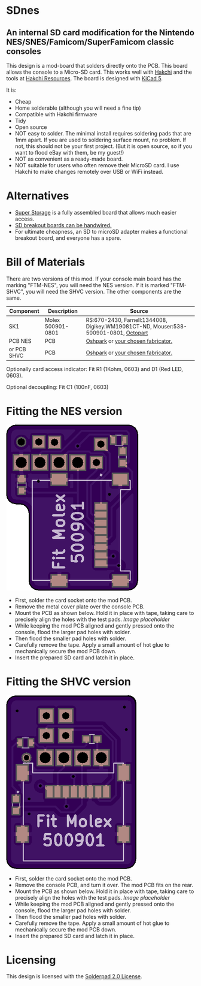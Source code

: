 # SDnes
## An internal SD card modification for the Nintendo NES/SNES/Famicom/SuperFamicom classic consoles

This design is a mod-board that solders directly onto the PCB. This board allows the console to a Micro-SD card. This works well with [Hakchi](https://github.com/TeamShinkansen/hakchi2) and the tools at [Hakchi Resources](https://hakchiresources.com). The board is designed with [KiCad 5](http://kicad-pcb.org).

It is:
  * Cheap
  * Home solderable (although you will need a fine tip)
  * Compatible with Hakchi firmware
  * Tidy
  * Open source
  * NOT easy to solder. The minimal install requires soldering pads that are 1mm apart. If you are used to soldering surface mount, no problem. If not, this should not be your first project. (But it is open source, so if you want to flood eBay with them, be my guest!)
  * NOT as convenient as a ready-made board.
  * NOT suitable for users who often remove their MicroSD card. I use Hakchi to make changes remotely over USB or WiFi instead.

# Alternatives
  * [Super Storage](https://echo10.io) is a fully assembled board that allows much easier access.
  * [SD breakout boards can be handwired.](https://wiki.hakchi.net/Adding_an_Internal_SD_Card)
  * For ultimate cheapness, an SD to microSD adapter makes a functional breakout board, and everyone has a spare.


# Bill of Materials
There are two versions of this mod. If your console main board has the marking "FTM-NES", you will need the NES version. If it is marked "FTM-SHVC", you will need the SHVC version. The other components are the same.

| Component | Description | Source |
|-|-|-|
|SK1|Molex 500901-0801|RS:670-2430, Farnell:1344008, Digikey:WM19081CT-ND, Mouser:538-500901-0801, [Octopart](https://octopart.com/search?q=500901-0801)|
|PCB NES|PCB|[Oshpark](https://oshpark.com/shared_projects/vaCz66J4) or [your chosen fabricator.](https://github.com/going-digital/sdnes/tree/master/nes/fabrication)|
|or PCB SHVC|PCB|[Oshpark](https://oshpark.com/shared_projects/LHg9E5QS) or [your chosen fabricator.](https://github.com/going-digital/sdnes/tree/master/shvc/fabrication)|

Optionally card access indicator: Fit R1 (1Kohm, 0603) and D1 (Red LED, 0603).

Optional decoupling: Fit C1 (100nF, 0603)

# Fitting the NES version
![Artwork](https://github.com/going-digital/sdnes/raw/master/assets/nes_pcb.png "OSHPark artwork")
* First, solder the card socket onto the mod PCB.
* Remove the metal cover plate over the console PCB.
* Mount the PCB as shown below. Hold it in place with tape, taking care to precisely align the holes with the test pads. *Image placeholder*
* While keeping the mod PCB aligned and gently pressed onto the console, flood the larger pad holes with solder.
* Then flood the smaller pad holes with solder.
* Carefully remove the tape. Apply a small amount of hot glue to mechanically secure the mod PCB down.
* Insert the prepared SD card and latch it in place.

# Fitting the SHVC version
![Artwork](https://github.com/going-digital/sdnes/raw/master/assets/shvc_pcb.png "OSHPark artwork")
* First, solder the card socket onto the mod PCB.
* Remove the console PCB, and turn it over. The mod PCB fits on the rear.
* Mount the PCB as shown below. Hold it in place with tape, taking care to precisely align the holes with the test pads. *Image placeholder*
* While keeping the mod PCB aligned and gently pressed onto the console, flood the larger pad holes with solder.
* Then flood the smaller pad holes with solder.
* Carefully remove the tape. Apply a small amount of hot glue to mechanically secure the mod PCB down.
* Insert the prepared SD card and latch it in place.

# Licensing
This design is licensed with the [Solderpad 2.0 License](http://solderpad.org/licenses/SHL-2.0/).